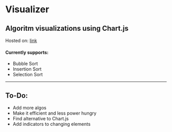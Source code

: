 # Visualizer

## Algoritm visualizations using Chart.js

Hosted on: [link](https://cocky-roentgen-120cf1.netlify.com)

#### Currently supports:
- Bubble Sort
- Insertion Sort
- Selection Sort

---

## To-Do:
- Add more algos
- Make it efficient and less power hungry
- Find alternative to Chart.js
- Add indicators to changing elements
